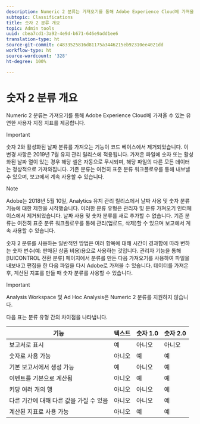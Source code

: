 ```yaml
---
description: Numeric 2 분류는 가져오기를 통해 Adobe Experience Cloud에 가져올 수 있는 유연한 사용자 지정 지표를 제공합니다.
subtopic: Classifications
title: 숫자 2 분류 개요
topic: Admin tools
uuid: cbea7cd1-3a92-4e9d-b671-646e9add1ee6
translation-type: ht
source-git-commit: c4833525816d81175a3446215eb92310ee4021dd
workflow-type: ht
source-wordcount: '328'
ht-degree: 100%

---
```



# 숫자 2 분류 개요

Numeric 2 분류는 가져오기를 통해 Adobe Experience Cloud에 가져올 수 있는 유연한 사용자 지정 지표를 제공합니다.

>[!IMPORTANT]
>
>숫자 2와 활성화된 날짜 분류를 가져오는 기능이 코드 베이스에서 제거되었습니다. 이 변경 사항은 2019년 7월 유지 관리 릴리스에 적용됩니다. 가져온 파일에 숫자 또는 활성화된 날짜 열이 있는 경우 해당 셀은 자동으로 무시되며, 해당 파일의 다른 모든 데이터는 정상적으로 가져와집니다. 기존 분류는 여전히 표준 분류 워크플로우를 통해 내보낼 수 있으며, 보고에서 계속 사용할 수 있습니다.

>[!NOTE]
>
>Adobe는 2018년 5월 10일, Analytics 유지 관리 릴리스에서 날짜 사용 및 숫자 분류 기능에 대한 제한을 시작했습니다. 이러한 분류 유형은 관리자 및 분류 가져오기 인터페이스에서 제거되었습니다. 날짜 사용 및 숫자 분류를 새로 추가할 수 없습니다. 기존 분류는 여전히 표준 분류 워크플로우를 통해 관리(업로드, 삭제)할 수 있으며 보고에서 계속 사용할 수 있습니다.

숫자 2 분류를 사용하는 일반적인 방법은 여러 항목에 대해 시간이 경과함에 따라 변하는 숫자 변수(예: 판매된 상품 비용)용으로 사용하는 것입니다. 관리자 기능을 통해 [!UICONTROL 전환 분류] 페이지에서 분류를 만든 다음 가져오기를 사용하여 파일을 내보내고 편집을 한 다음 파일을 다시 Adobe로 가져올 수 있습니다. 데이터를 가져온 후, 계산된 지표를 만들 때 숫자 분류를 사용할 수 있습니다.

>[!IMPORTANT]
>
>Analysis Workspace 및 Ad Hoc Analysis은 Numeric 2 분류를 지원하지 않습니다.

다음 표는 분류 유형 간의 차이점을 나타냅니다.

| 기능 | 텍스트 | 숫자 1.0 | 숫자 2.0 |
|---|---|---|---|
| 보고서로 표시 | 예 | 아니오 | 아니오 |
| 숫자로 사용 가능 | 아니오 | 예 | 예 |
| 기본 보고서에서 생성 가능 | 예 | 아니오 | 예 |
| 이벤트를 기본으로 계산됨 | 아니오 | 예 | 예 |
| 키당 여러 개의 행 | 아니오 | 아니오 | 예 |
| 다른 기간에 대해 다른 값을 가질 수 있음 | 아니오 | 아니오 | 예 |
| 계산된 지표로 사용 가능 | 아니오 | 예 | 예 |

